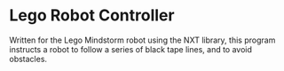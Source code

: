 Lego Robot Controller
===============
Written for the Lego Mindstorm robot using the NXT library, this program instructs a robot to follow a series of black tape lines, and to avoid obstacles. 
